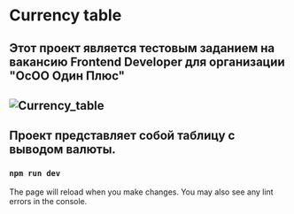 # Currency table
## Этот проект является тестовым заданием на вакансию Frontend Developer для организации "ОсОО Один Плюс"
![Currency_table](https://github.com/Ridgal/Oneplus-task/blob/master/src/assets/img/screen.png)
---
Проект представляет собой таблицу с выводом валюты.
---
### `npm run dev`

The page will reload when you make changes.
You may also see any lint errors in the console.
